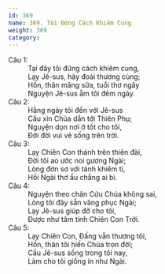 ```yaml
---
id: 369
name: 369. Tôi Đứng Cách Khiêm Cung
weight: 369
category: 
---
```

<dl><dt>Câu 1:</dt><dd data-verse="1">Tại đây tôi đứng cách khiêm cung, <br/>Lạy Jê-sus, hãy đoái thương cùng; <br/>Hồn, thân măng sữa, tuổi thơ ngây <br/>Nguyện Jê-sus ẵm tôi đêm ngày. </dd><dt>Câu 2:</dt><dd data-verse="2">Hằng ngày tôi đến với Jê-sus <br/>Cầu xin Chúa dẫn tới Thiên Phụ; <br/>Nguyện dọn nơi ở tốt cho tôi, <br/>Đời đời vui vẻ sống trên trời. </dd><dt>Câu 3:</dt><dd data-verse="3">Lạy Chiên Con thánh trên thiên đài, <br/>Đời tôi ao ước noi gương Ngài; <br/>Lòng đơn sơ với tánh khiêm ti, <br/>Hồi Ngài thơ ấu chẳng ai bì. </dd><dt>Câu 4:</dt><dd data-verse="4">Nguyện theo chân Cứu Chúa không sai, <br/>Lòng tôi đây sẵn vâng phục Ngài; <br/>Lạy Jê-sus giúp đỡ cho tôi, <br/>Được như tâm tính Chiên Con Trời. </dd><dt>Câu 5:</dt><dd data-verse="5">Lạy Chiên Con, Đấng vẫn thương tôi, <br/>Hồn, thân tôi hiến Chúa trọn đời; <br/>Cầu Jê-sus sống trong tôi nay, <br/>Làm cho tôi giống in như Ngài. </dd></dl>

